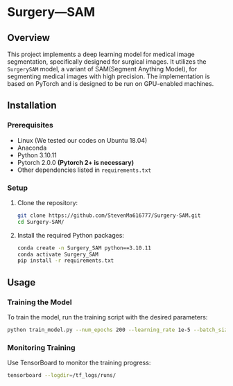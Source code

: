# Surgery—SAM

## Overview
This project implements a deep learning model for medical image segmentation, specifically designed for surgical images. It utilizes the `SurgerySAM` model, a variant of SAM(Segment Anything Model), for segmenting medical images with high precision. The implementation is based on PyTorch and is designed to be run on GPU-enabled machines.

## Installation

### Prerequisites
- Linux (We tested our codes on Ubuntu 18.04)
- Anaconda
- Python 3.10.11
- Pytorch 2.0.0 **(Pytorch 2+ is necessary)**
- Other dependencies listed in `requirements.txt`

### Setup
1. Clone the repository:
   ```bash
   git clone https://github.com/StevenMa616777/Surgery-SAM.git
   cd Surgery-SAM/
   ```
2. Install the required Python packages:
   ```bash
   conda create -n Surgery_SAM python==3.10.11
   conda activate Surgery_SAM
   pip install -r requirements.txt
   ```

## Usage

### Training the Model
To train the model, run the training script with the desired parameters:
  ```bash
  python train_model.py --num_epochs 200 --learning_rate 1e-5 --batch_size 8 --warmup_steps 500 --num_classes 7
  ```
### Monitoring Training
Use TensorBoard to monitor the training progress:
  ```bash
  tensorboard --logdir=/tf_logs/runs/
  ```


   
